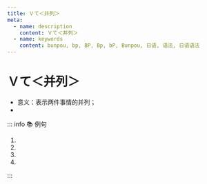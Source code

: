 ```yaml
---
title: Ｖて＜并列＞
meta:
  - name: description
    content: Ｖて＜并列＞
  - name: keywords
    content: bunpou, bp, BP, Bp, bP, Bunpou, 日语, 语法, 日语语法
---
```


# Ｖて＜并列＞

* 意义：表示两件事情的并列；
* <grammer-content sentence="接续：前后两个句子用 **Ｖて** 连接。" />

::: info :books: 例句

1. <grammer-content id='1-8-9-0' sentence="[私/わたし]は[彼/かれ]らに[日本語/にほんご]を**[教/おし]えて**、[彼/かれ]らから[中国語/ちゅうごくご]を[習/なら]っています。" trans="我教他们日语，他们教我中文。" />
2. <grammer-content id='1-8-9-1' sentence="[高橋/たかはし]さんは３[人/にん][兄弟/きょうだい]で、[上/うえ]にお[姉/ねえ]さん**がいて**、[下/げに][弟/おとうと]さんがいます。" trans="高桥兄弟三人，上有姐姐，下有弟弟。" />
3. <grammer-content id='1-8-9-2' sentence="[王/おう]さんの[発表/はっぴょう]は10[時/じ]20[分/ぷん]に**あって**、[李/り]さんの[発表/はっぴょう]は11[時/じ]15[分/ぷん]にあります。" trans="小王的发表在10点20分，小李的发表在11点15分。" />
4. <grammer-content id='1-8-9-3' sentence="[私/わたし]は[日本語/にほんご]を**[選/えら]んで**、[兄/あに]はフランス[語/ご]を[選/えら]びました。" trans="我选择了日语，哥哥选择了法语。" />

:::
